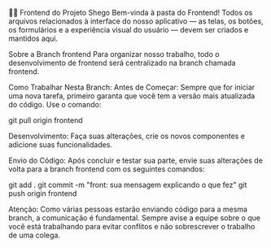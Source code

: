 👩‍💻 Frontend do Projeto Shego
Bem-vinda à pasta do Frontend! Todos os arquivos relacionados à interface do nosso aplicativo — as telas, os botões, os formulários e a experiência visual do usuário — devem ser criados e mantidos aqui.

Sobre a Branch frontend
Para organizar nosso trabalho, todo o desenvolvimento de frontend será centralizado na branch chamada frontend.

Como Trabalhar Nesta Branch:
Antes de Começar: Sempre que for iniciar uma nova tarefa, primeiro garanta que você tem a versão mais atualizada do código. Use o comando:

git pull origin frontend

Desenvolvimento: Faça suas alterações, crie os novos componentes e adicione suas funcionalidades.

Envio do Código: Após concluir e testar sua parte, envie suas alterações de volta para a branch frontend com os seguintes comandos:

git add .
git commit -m "front: sua mensagem explicando o que fez"
git push origin frontend

Atenção: Como várias pessoas estarão enviando código para a mesma branch, a comunicação é fundamental. Sempre avise a equipe sobre o que você está trabalhando para evitar conflitos e não sobrescrever o trabalho de uma colega.
